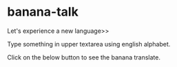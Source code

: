 # banana-talk 

Let's experience a new language>>

Type something in upper textarea using english alphabet.

Click on the below button to see the banana translate.